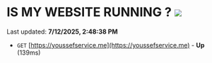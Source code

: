 # IS MY WEBSITE RUNNING ? [![](https://img.shields.io/static/v1?label=Sponsor&message=%E2%9D%A4&logo=GitHub&color=%23fe8e86)](https://github.com/sponsors/Youssef-Lehmam)

Last updated: **7/12/2025, 2:48:38 PM**

- `GET` [https://youssefservice.me](https://youssefservice.me) - **Up** (139ms)

